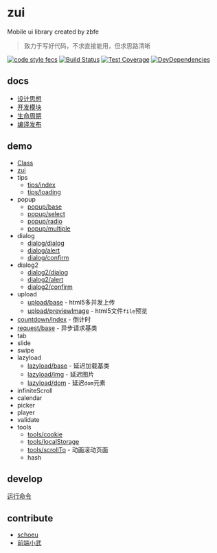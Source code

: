 # zui

Mobile ui library created by zbfe

> 致力于写好代码，不求直接能用，但求思路清晰

[![code style fecs](https://img.shields.io/badge/code%20style-fecs-brightgreen.svg)](https://github.com/ecomfe/fecs)
[![Build Status](https://travis-ci.org/zbfe/zui.svg?branch=master)](https://travis-ci.org/zbfe/zui)
[![Test Coverage](https://img.shields.io/coveralls/zbfe/zui/master.svg)](https://coveralls.io/r/zbfe/zui)
[![DevDependencies](https://img.shields.io/david/dev/zbfe/zui.svg?style=flat)](https://david-dm.org/zbfe/zui#info=devDependencies)

## docs

* [设计思想](docs/design-idea.md)
* [开发模块](docs/quick-start.md)
* [生命周期](docs/life-cycle.md)
* [编译发布](docs/release.md)

## demo

* [Class](src/base/Class.md)
* [zui](src/base/zui.md)
* tips
    * [tips/index](src/tips/README.md#tips/index)
    * [tips/loading](src/tips/README.md#tips/loading)
* popup
    * [popup/base](src/popup/base.md)
    * [popup/select](src/popup/select.md)
    * [popup/radio](src/popup/radio.md)
    * [popup/multiple](src/popup/multiple.md)
* dialog
    * [dialog/dialog](src/dialog/README.md#dialog/base)
    * [dialog/alert](src/dialog/README.md#dialog/alert)
    * [dialog/confirm](src/dialog/README.md#dialog/confirm)
* dialog2
    * [dialog2/dialog](src/dialog2/dialog.md)
    * [dialog2/alert](src/dialog2/alert.md)
    * [dialog2/confirm](src/dialog2/confirm.md)
* upload
    * [upload/base](src/upload/base.md) - html5多并发上传
    * [upload/previewImage](src/upload/previewImage.md) - html5文件`file`预览
* [countdown/index](src/countdown/index.md) - 倒计时
* [request/base](src/request/base.md) - 异步请求基类
* tab
* slide
* swipe
* lazyload
    * [lazyload/base](src/lazyload/base.md) - 延迟加载基类
    * [lazyload/img](src/lazyload/img.md) - 延迟图片
    * [lazyload/dom](src/lazyload/dom.md) - 延迟`dom`元素
* infiniteScroll
* calendar
* picker
* player
* validate
* tools
    * [tools/cookie](src/tools/cookie.md)
    * [tools/localStorage](src/tools/localStorage.md)
    * [tools/scrollTo](src/tools/scrollTo.md) - 动画滚动页面
    * hash

## develop

[运行命令](docs/quick-start.md#运行命令)

## contribute

* [schoeu](https://schoeu.com/?rel=zui)
* [前端小武](https://xuexb.com/?rel=zui)
